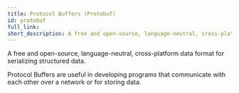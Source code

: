 ```yaml
---
title: Protocol Buffers (Protobuf)
id: protobuf
full_link:
short_description: A free and open-source, language-neutral, cross-platform data format for serializing structured data.
---
```


A free and open-source, language-neutral, cross-platform data format for serializing structured data.

Protocol Buffers are useful in developing programs that communicate with each other over a network or for storing data.
